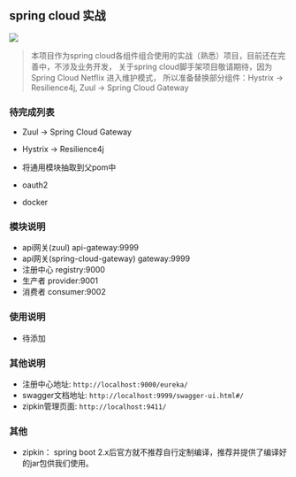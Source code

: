 ## spring cloud 实战

![](https://img.shields.io/badge/spring--cloud--in--action-1.0--SNAPSHOT-green.svg)


    




> 本项目作为spring cloud各组件组合使用的实战（熟悉）项目，目前还在完善中，不涉及业务开发，
关于spring cloud脚手架项目敬请期待，因为Spring Cloud Netflix 进入维护模式，
所以准备替换部分组件：Hystrix -> Resilience4j, Zuul -> Spring Cloud Gateway




### 待完成列表


- Zuul -> Spring Cloud Gateway
- Hystrix -> Resilience4j



- 将通用模块抽取到父pom中
- oauth2
- docker


### 模块说明


- api网关(zuul) api-gateway:9999
- api网关(spring-cloud-gateway) gateway:9999
- 注册中心 registry:9000
- 生产者 provider:9001
- 消费者 consumer:9002




### 使用说明


- 待添加



### 其他说明

- 注册中心地址: `http://localhost:9000/eureka/`
- swagger文档地址: `http://localhost:9999/swagger-ui.html#/`
- zipkin管理页面: `http://localhost:9411/`




### 其他
- zipkin：
    spring boot 2.x后官方就不推荐自行定制编译，推荐并提供了编译好的jar包供我们使用。
